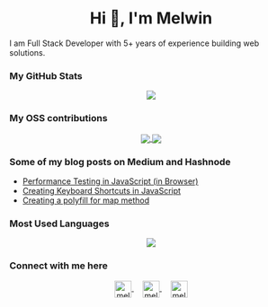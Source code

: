 <h1 align="center">Hi 👋, I'm Melwin</h1>

I am Full Stack Developer with 5+ years of experience building web solutions.

### My GitHub Stats

<div align="center">
  <img align="center" src="https://github-readme-stats.vercel.app/api?username=melwinalm&count_private=true&show_icons=true&theme=graywhite&hide=contribs" />
</div>

### My OSS contributions
<div align="center">
  <a href="https://github.com/melwinalm/realtime-seat-booking">
    <img align="center" src="https://github-readme-stats.vercel.app/api/pin/?username=melwinalm&repo=realtime-seat-booking&theme=graywhite" />
  </a>
  <a href="https://github.com/melwinalm/simpleWikiJS">
    <img align="center" src="https://github-readme-stats.vercel.app/api/pin/?username=melwinalm&repo=simpleWikiJS&theme=graywhite" />
  </a>
</div>

### Some of my blog posts on Medium and Hashnode

- [Performance Testing in JavaScript (in Browser)](https://medium.com/@melwinalm/performance-testing-in-javascript-in-browser-5a4caeb4c480)
- [Creating Keyboard Shortcuts in JavaScript](https://medium.com/@melwinalm/crcreating-keyboard-shortcuts-in-javascripteating-keyboard-shortcuts-in-javascript-763ca19beb9e)
- [Creating a polyfill for map method](https://melwinalm.hashnode.dev/creating-a-polyfill-for-map-method)

### Most Used Languages

<div align="center">
  <img align="center" src="https://github-readme-stats.vercel.app/api/top-langs/?username=melwinalm&theme=graywhite" />
</div>

### Connect with me here

<p align="center">
  <a href="https://twitter.com/melwinalm" target="blank">
    <img align="center" src="https://cdn.jsdelivr.net/npm/simple-icons@3.0.1/icons/twitter.svg" alt="melwinalm" height="30" width="30" />
  </a>&nbsp;&nbsp;&nbsp;
  <a href="https://linkedin.com/in/melwinalm" target="blank">
    <img align="center" src="https://cdn.jsdelivr.net/npm/simple-icons@3.0.1/icons/linkedin.svg" alt="melwinalm" height="30" width="30" />
  </a>&nbsp;&nbsp;&nbsp;
  <a href="https://melwinalm.hashnode.dev/" target="blank">
    <img align="center" src="https://cdn.jsdelivr.net/npm/simple-icons@3.0.1/icons/hashnode.svg" alt="melwinalm" height="30" width="30" />
  </a>
</p>

<!--
**melwinalm/melwinalm** is a ✨ _special_ ✨ repository because its `README.md` (this file) appears on your GitHub profile.

Here are some ideas to get you started:

- 🔭 I’m currently working on ...
- 🌱 I’m currently learning ...
- 👯 I’m looking to collaborate on ...
- 🤔 I’m looking for help with ...
- 💬 Ask me about ...
- 📫 How to reach me: ...
- 😄 Pronouns: ...
- ⚡ Fun fact: ...
-->
